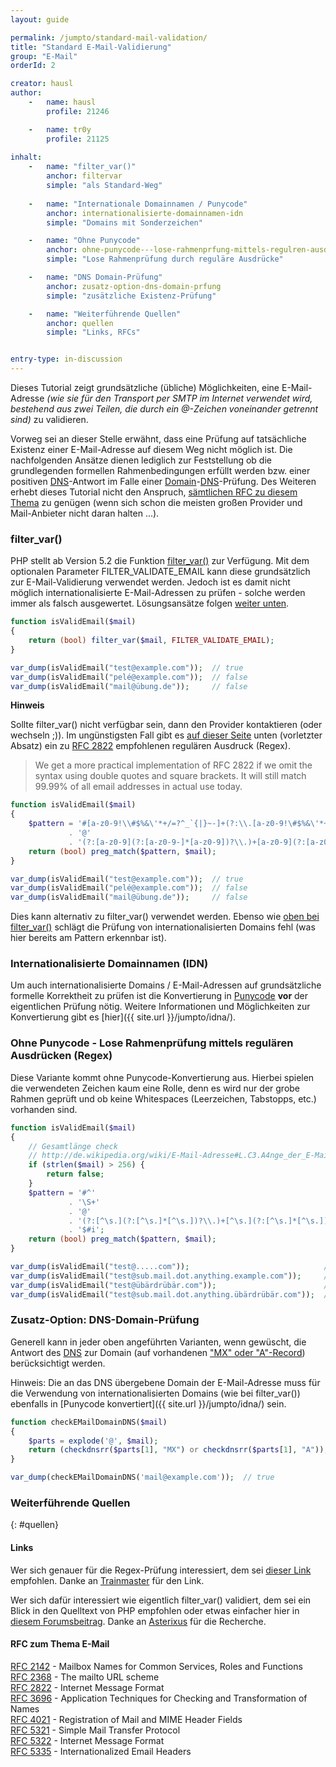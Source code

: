 ```yaml
---
layout: guide

permalink: /jumpto/standard-mail-validation/
title: "Standard E-Mail-Validierung"
group: "E-Mail"
orderId: 2

creator: hausl
author:
    -   name: hausl
        profile: 21246

    -   name: tr0y
        profile: 21125
        
inhalt:
    -   name: "filter_var()"
        anchor: filtervar
        simple: "als Standard-Weg"
        
    -   name: "Internationale Domainnamen / Punycode"
        anchor: internationalisierte-domainnamen-idn
        simple: "Domains mit Sonderzeichen"

    -   name: "Ohne Punycode"
        anchor: ohne-punycode---lose-rahmenprfung-mittels-regulren-ausdrcken-regex
        simple: "Lose Rahmenprüfung durch reguläre Ausdrücke"

    -   name: "DNS Domain-Prüfung"
        anchor: zusatz-option-dns-domain-prfung
        simple: "zusätzliche Existenz-Prüfung"

    -   name: "Weiterführende Quellen"
        anchor: quellen
        simple: "Links, RFCs"


entry-type: in-discussion
---
```


Dieses Tutorial zeigt grundsätzliche (übliche) Möglichkeiten, eine E-Mail-Adresse *(wie sie für den Transport per SMTP im Internet verwendet wird, bestehend aus zwei Teilen, die durch ein @-Zeichen voneinander getrennt sind)*
 zu validieren. 

Vorweg sei an dieser Stelle erwähnt, dass eine Prüfung auf tatsächliche Existenz einer E-Mail-Adresse auf diesem Weg nicht möglich ist. Die nachfolgenden Ansätze dienen lediglich zur Feststellung ob die grundlegenden formellen Rahmenbedingungen erfüllt werden bzw. einer positiven [DNS](http://de.wikipedia.org/wiki/Domain_Name_System)-Antwort im Falle einer [Domain](http://de.wikipedia.org/wiki/Domain)-[DNS](http://de.wikipedia.org/wiki/Domain_Name_System)-Prüfung. Des Weiteren erhebt dieses Tutorial nicht den Anspruch, [sämtlichen RFC zu diesem Thema](#rfc-zum-thema-e-mail) zu genügen (wenn sich schon die meisten großen Provider und Mail-Anbieter nicht daran halten ...).

### filter_var()

PHP stellt ab Version 5.2 die Funktion [filter_var()](http://php.net/manual/de/function.filter-var.php) zur Verfügung. Mit dem optionalen Parameter FILTER_VALIDATE_EMAIL kann diese grundsätzlich zur E-Mail-Validierung verwendet werden. Jedoch ist es damit nicht möglich internationalisierte E-Mail-Adressen zu prüfen - solche werden immer als falsch ausgewertet. Lösungsansätze folgen [weiter unten](#).

~~~ php
function isValidEmail($mail)
{ 
    return (bool) filter_var($mail, FILTER_VALIDATE_EMAIL);
} 

var_dump(isValidEmail("test@example.com"));  // true
var_dump(isValidEmail("pelé@example.com"));  // false
var_dump(isValidEmail("mail@übung.de"));     // false
~~~

**Hinweis**

Sollte filter_var() nicht verfügbar sein, dann den Provider kontaktieren (oder wechseln ;)). Im ungünstigsten Fall gibt es [auf dieser Seite](http://www.regular-expressions.info/email.html) unten (vorletzter Absatz) ein zu [RFC 2822](http://tools.ietf.org/html/rfc2822) empfohlenen regulären Ausdruck (Regex).

> We get a more practical implementation of RFC 2822 if we omit the syntax using double quotes and square brackets. It will still match 99.99% of all email addresses in actual use today. 

~~~ php
function isValidEmail($mail)
{ 
    $pattern = '#[a-z0-9!\\#$%&\'*+/=?^_`{|}~-]+(?:\\.[a-z0-9!\#$%&\'*+/=?^_`{|}~-]+)*'
             . '@'
             . '(?:[a-z0-9](?:[a-z0-9-]*[a-z0-9])?\\.)+[a-z0-9](?:[a-z0-9-]*[a-z0-9])?#i';
    return (bool) preg_match($pattern, $mail);
} 

var_dump(isValidEmail("test@example.com"));  // true
var_dump(isValidEmail("pelé@example.com"));  // false
var_dump(isValidEmail("mail@übung.de"));     // false 
~~~

Dies kann alternativ zu filter_var() verwendet werden. Ebenso wie [oben bei filter_var()](#filtervar) schlägt die Prüfung von internationalisierten Domains fehl (was hier bereits am Pattern erkennbar ist).
   
  
### Internationalisierte Domainnamen (IDN)

Um auch internationalisierte Domains / E-Mail-Adressen auf grundsätzliche formelle Korrektheit zu prüfen ist die Konvertierung in [Punycode](http://de.wikipedia.org/wiki/Punycode) **vor** der eigentlichen Prüfung nötig. Weitere Informationen und Möglichkeiten zur Konvertierung gibt es [hier]({{ site.url }}/jumpto/idna/).


### Ohne Punycode - Lose Rahmenprüfung mittels regulären Ausdrücken (Regex)
 
Diese Variante kommt ohne Punycode-Konvertierung aus. Hierbei spielen die verwendeten Zeichen kaum eine Rolle, denn es wird nur der grobe Rahmen geprüft und ob keine Whitespaces (Leerzeichen, Tabstopps, etc.) vorhanden sind.

~~~ php    
function isValidEmail($mail)
{ 
    // Gesamtlänge check
    // http://de.wikipedia.org/wiki/E-Mail-Adresse#L.C3.A4nge_der_E-Mail-Adresse  
    if (strlen($mail) > 256) {
        return false; 
    }
    $pattern = '#^'
             . '\S+'
             . '@'
             . '(?:[^\s.](?:[^\s.]*[^\s.])?\\.)+[^\s.](?:[^\s.]*[^\s.])?'
             . '$#i';
    return (bool) preg_match($pattern, $mail); 
}  

var_dump(isValidEmail("test@.....com"));                              // false 
var_dump(isValidEmail("test@sub.mail.dot.anything.example.com"));     // true 
var_dump(isValidEmail("test@übärdrübär.com"));                        // true  
var_dump(isValidEmail("test@sub.mail.dot.anything.übärdrübär.com"));  // true 
~~~ 

### Zusatz-Option: DNS-Domain-Prüfung

Generell kann in jeder oben angeführten Varianten, wenn gewüscht, die Antwort des [DNS](http://de.wikipedia.org/wiki/Domain_Name_System) zur Domain (auf vorhandenen ["MX" oder "A"-Record](http://de.wikipedia.org/wiki/Domain_Name_System#Aufbau_der_DNS-Datenbank)) berücksichtigt werden. 

Hinweis: Die an das DNS übergebene Domain der E-Mail-Adresse muss für die Verwendung von internationalisierten Domains (wie bei filter_var()) ebenfalls in [Punycode konvertiert]({{ site.url }}/jumpto/idna/) sein.

~~~ php
function checkEMailDomainDNS($mail)
{
    $parts = explode('@', $mail);
    return (checkdnsrr($parts[1], "MX") or checkdnsrr($parts[1], "A"));
}

var_dump(checkEMailDomainDNS('mail@example.com'));  // true
~~~

### Weiterführende Quellen
{: #quellen}

#### Links

Wer sich genauer für die Regex-Prüfung interessiert, dem sei [dieser Link](http://squiloople.com/2009/12/20/email-address-validation/) empfohlen. Danke an [Trainmaster](http://www.php.de/member.php?u=20243) für den Link.

Wer sich dafür interessiert wie eigentlich filter_var() validiert, dem sei ein Blick in den Quelltext von PHP empfohlen oder etwas einfacher hier in [diesem Forumsbeitrag](http://www.php.de/wiki-diskussionsforum/101439-sinnvolle-standard-verfahren-zur-e-mail-validierung-3.html#post748505). Danke an [Asterixus](http://www.php.de/member.php?u=21236) für die Recherche.


#### RFC zum Thema E-Mail

[RFC 2142](http://tools.ietf.org/html/rfc2142) - Mailbox Names for Common Services, Roles and Functions  
[RFC 2368](http://tools.ietf.org/html/rfc2368) - The mailto URL scheme  
[RFC 2822](http://tools.ietf.org/html/rfc2822) - Internet Message Format  
[RFC 3696](http://tools.ietf.org/html/rfc3696) - Application Techniques for Checking and Transformation of Names  
[RFC 4021](http://tools.ietf.org/html/rfc4021) - Registration of Mail and MIME Header Fields  
[RFC 5321](http://tools.ietf.org/html/rfc5321) - Simple Mail Transfer Protocol  
[RFC 5322](http://tools.ietf.org/html/rfc5322) - Internet Message Format  
[RFC 5335](http://tools.ietf.org/html/rfc5335) - Internationalized Email Headers  

